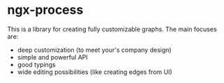 # ngx-process

This is a library for creating fully customizable graphs. The main focuses are:

- deep customization (to meet your's company design)
- simple and powerful API
- good typings
- wide editing possibilities (like creating edges from UI)
